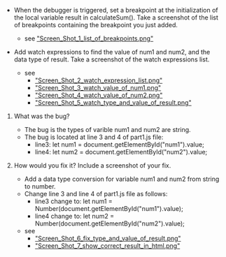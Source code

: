 -  When the debugger is triggered, set a breakpoint at the initialization of the local variable result in calculateSum(). Take a screenshot of the list of breakpoints containing the breakpoint you just added.
    - see ["Screen_Shot_1_list_of_breakpoints.png"](Screen_Shot_1_list_of_breakpoints.png)

- Add watch expressions to find the value of num1 and num2, and the data type of result. Take a screenshot of the watch expressions list.
    - see 
      - ["Screen_Shot_2_watch_expression_list.png"](Screen_Shot_2_watch_expression_list.png)
      - ["Screen_Shot_3_watch_value_of_num1.png"](Screen_Shot_3_watch_value_of_num1.png)
      - ["Screen_Shot_4_watch_value_of_num2.png"](Screen_Shot_4_watch_value_of_num2.png)
      - ["Screen_Shot_5_watch_type_and_value_of_result.png"](Screen_Shot_5_watch_type_and_value_of_result.png)



1. What was the bug?
    - The bug is the types of varible num1 and num2 are string.
    - The bug is located at line 3 and 4 of part1.js file: 
      - line3: let num1 = document.getElementById("num1").value;
      - line4: let num2 = document.getElementById("num2").value;

2. How would you fix it? Include a screenshot of your fix.
    - Add a data type conversion for variable num1 and num2 from string to number.
    - Change line 3 and line 4 of part1.js file as follows:
      - line3 change to: let num1 = Number(document.getElementById("num1").value);
      - line4 change to: let num2 = Number(document.getElementById("num2").value);
    - see 
      - ["Screen_Shot_6_fix_type_and_value_of_result.png"](Screen_Shot_6_fix_type_and_value_of_result.png)
      - ["Screen_Shot_7_show_correct_result_in_html.png"](Screen_Shot_7_show_correct_result_in_html.png)